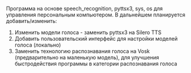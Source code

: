 Программа на основе speech_recognition, pyttsx3, sys, os для управления персональным компьютером. 
В дальнейшем планируется добавить/изменить:
1. Изменить модели голоса - заменить pyttsx3 на Silero TTS
2. Добавить пользовательский интерфейс для настройки моделей голоса (локально)
3. Заменить технологию распознавания голоса на Vosk (предварительно на маленькую модель), для улучшения быстродействия программы в категории распознавания голоса
